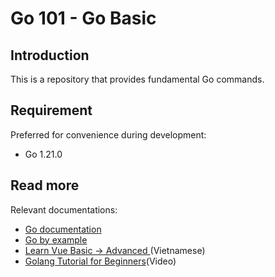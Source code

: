 # Go 101 - Go Basic

## Introduction
This is a repository that provides fundamental Go commands.

## Requirement

Preferred for convenience during development:
- Go 1.21.0 

## Read more

Relevant documentations:

- [Go documentation](https://go.dev/doc)
- [Go by example](https://golangbyexample.com)
- [Learn Vue Basic -> Advanced ](https://zalopay-oss.github.io/go-advanced)(Vietnamese)
- [Golang Tutorial for Beginners](https://www.youtube.com/watch?v=yyUHQIec83I&t)(Video)
